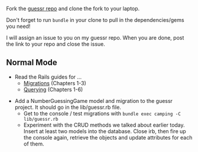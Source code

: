 Fork the [guessr repo][guessr] and clone the fork to your laptop.

Don't forget to run `bundle` in your clone to pull in the dependencies/gems you need!

I will assign an issue to you on my guessr repo.
When you are done, post the link to your repo and close the issue.

[guessr]: https://github.com/TIY-ATL-ROR-2015-Jan/guessr

## Normal Mode

* Read the Rails guides for ...
  * [Migrations][migrations] (Chapters 1-3)
  * [Querying][querying] (Chapters 1-6)

[migrations]: http://guides.rubyonrails.org/active_record_migrations.html
[querying]: http://guides.rubyonrails.org/active_record_querying.html

* Add a NumberGuessingGame model and migration to the guessr project. It should go in the lib/guessr.rb file.
  * Get to the console / test migrations with `bundle exec camping -C lib/guessr.rb`
  * Experiment with the CRUD methods we talked about earlier today. Insert at least two models into the database. Close irb, then fire up the console again, retrieve the objects and update attributes for each of them.
